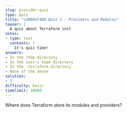 ```yaml
---
slug: provider-quiz
type: quiz
title: "\U0001F4DD Quiz 1 - Providers and Modules"
teaser: |
  A quiz about Terraform init
notes:
- type: text
  contents: |
    It's quiz time!
answers:
- In the /tmp directory
- In the user's home directory
- In the .terraform directory
- None of the above
solution:
- 2
difficulty: basic
timelimit: 10000
---
```

Where does Terraform store its modules and providers?
